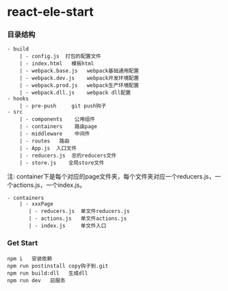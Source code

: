 # react-ele-start

### 目录结构
```
- build
    | - config.js  打包的配置文件
    | - index.html   模板html
    | - webpack.base.js   webpack基础通用配置
    | - webpack.dev.js    webpack开发环境配置
    | - webpack.prod.js   webpack生产环境配置
    | - webpack.dll.js    webpack dll配置
- hooks
    | - pre-push     git push钩子
- src
    | - components    公用组件
    | - containers    路由page
    | - middleware    中间件
    | - routes   路由
    | - App.js 	入口文件
    | - reducers.js  总的reducers文件
    | - store.js    全局store文件
```

注: container下是每个对应的page文件夹，每个文件夹对应一个reducers.js，一个actions.js，一个index.js。
```
- containers
    | - xxxPage
       | - reducers.js  单文件reducers.js
       | - actions.js   单文件actions.js
       | - index.js	    单文件入口

```

### Get Start
```
npm i   安装依赖
npm run postinstall copy钩子到.git
npm run build:dll   生成dll
npm run dev   启服务
```
